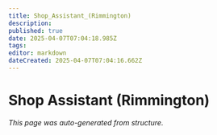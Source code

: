 ```yaml
---
title: Shop_Assistant_(Rimmington)
description: 
published: true
date: 2025-04-07T07:04:18.985Z
tags: 
editor: markdown
dateCreated: 2025-04-07T07:04:16.662Z
---
```


# Shop Assistant (Rimmington)

*This page was auto-generated from structure.*